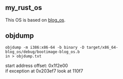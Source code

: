 ## my_rust_os
This OS is based on [blog_os](https://os.phil-opp.com).

## objdump

```
objdump -m i386:x86-64 -b binary -D target/x86_64-blog_os/debug/bootimage-blog_os.b
in > objdump.txt
```
start address offset: 0x1f2e00  
if exception at 0x203ef7
look at 110f7
